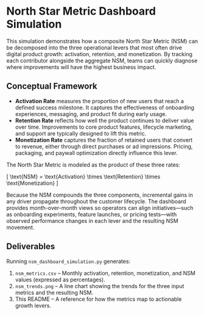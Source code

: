 # North Star Metric Dashboard Simulation

This simulation demonstrates how a composite North Star Metric (NSM) can be decomposed into the three operational levers that most often drive digital product growth: activation, retention, and monetization. By tracking each contributor alongside the aggregate NSM, teams can quickly diagnose where improvements will have the highest business impact.

## Conceptual Framework

- **Activation Rate** measures the proportion of new users that reach a defined success milestone. It captures the effectiveness of onboarding experiences, messaging, and product fit during early usage.
- **Retention Rate** reflects how well the product continues to deliver value over time. Improvements to core product features, lifecycle marketing, and support are typically designed to lift this metric.
- **Monetization Rate** captures the fraction of retained users that convert to revenue, either through direct purchases or ad impressions. Pricing, packaging, and paywall optimization directly influence this lever.

The North Star Metric is modeled as the product of these three rates:

\[ \text{NSM} = \text{Activation} \times \text{Retention} \times \text{Monetization} \]

Because the NSM compounds the three components, incremental gains in any driver propagate throughout the customer lifecycle. The dashboard provides month-over-month views so operators can align initiatives—such as onboarding experiments, feature launches, or pricing tests—with observed performance changes in each lever and the resulting NSM movement.

## Deliverables

Running `nsm_dashboard_simulation.py` generates:

1. `nsm_metrics.csv` – Monthly activation, retention, monetization, and NSM values (expressed as percentages).
2. `nsm_trends.png` – A line chart showing the trends for the three input metrics and the resulting NSM.
3. This README – A reference for how the metrics map to actionable growth levers.

